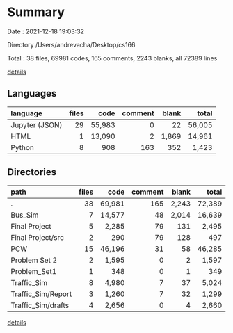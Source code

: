# Summary

Date : 2021-12-18 19:03:32

Directory /Users/andrevacha/Desktop/cs166

Total : 38 files,  69981 codes, 165 comments, 2243 blanks, all 72389 lines

[details](details.md)

## Languages
| language | files | code | comment | blank | total |
| :--- | ---: | ---: | ---: | ---: | ---: |
| Jupyter (JSON) | 29 | 55,983 | 0 | 22 | 56,005 |
| HTML | 1 | 13,090 | 2 | 1,869 | 14,961 |
| Python | 8 | 908 | 163 | 352 | 1,423 |

## Directories
| path | files | code | comment | blank | total |
| :--- | ---: | ---: | ---: | ---: | ---: |
| . | 38 | 69,981 | 165 | 2,243 | 72,389 |
| Bus_Sim | 7 | 14,577 | 48 | 2,014 | 16,639 |
| Final Project | 5 | 2,285 | 79 | 131 | 2,495 |
| Final Project/src | 2 | 290 | 79 | 128 | 497 |
| PCW | 15 | 46,196 | 31 | 58 | 46,285 |
| Problem Set 2 | 2 | 1,595 | 0 | 2 | 1,597 |
| Problem_Set1 | 1 | 348 | 0 | 1 | 349 |
| Traffic_Sim | 8 | 4,980 | 7 | 37 | 5,024 |
| Traffic_Sim/Report | 3 | 1,260 | 7 | 32 | 1,299 |
| Traffic_Sim/drafts | 4 | 2,656 | 0 | 4 | 2,660 |

[details](details.md)